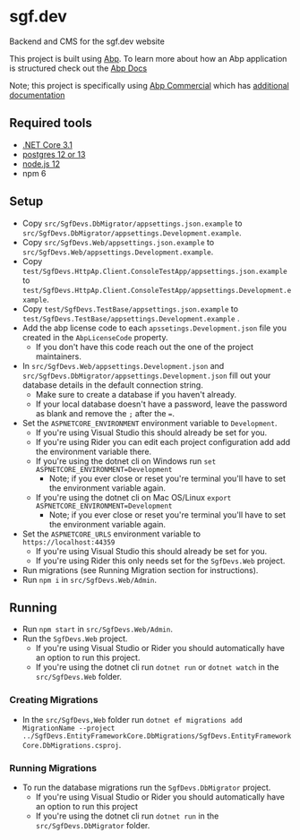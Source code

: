 # sgf.dev
Backend and CMS for the sgf.dev website

This project is built using [Abp](https://abp.io/). To learn more about how an Abp application is structured check out the [Abp Docs](https://docs.abp.io/)

Note; this project is specifically using [Abp Commercial](https://commercial.abp.io/) which has [additional documentation](https://docs.abp.io/en/commercial)

## Required tools

- [.NET Core 3.1](https://dotnet.microsoft.com/download) 
- [postgres 12 or 13](https://www.postgresql.org/) 
- [node.js 12](https://nodejs.org/en/)
- npm 6 


## Setup

- Copy `src/SgfDevs.DbMigrator/appsettings.json.example` to `src/SgfDevs.DbMigrator/appsettings.Development.example`.
- Copy `src/SgfDevs.Web/appsettings.json.example` to `src/SgfDevs.Web/appsettings.Development.example`.
- Copy `test/SgfDevs.HttpAp.Client.ConsoleTestApp/appsettings.json.example` to `test/SgfDevs.HttpAp.Client.ConsoleTestApp/appsettings.Development.example`.
- Copy `test/SgfDevs.TestBase/appsettings.json.example` to `test/SgfDevs.TestBase/appsettings.Development.example` .
- Add the abp license code to each `apssetings.Development.json` file you created in the `AbpLicenseCode` property.
    - If you don't have this code reach out the one of the project maintainers.
- In `src/SgfDevs.Web/appsettings.Development.json` and `src/SgfDevs.DbMigrator/appsettings.Development.json` fill out your database details in the default connection string.
    - Make sure to create a database if you haven't already.
    - If your local database doesn't have a password, leave the password as blank and remove the `;` after the `=`.
- Set the `ASPNETCORE_ENVIRONMENT` environment variable to `Development`.
    - If you're using Visual Studio this should already be set for you. 
    - If you're using Rider you can edit each project configuration add add the environment variable there.
    - If you're using the dotnet cli on Windows run `set ASPNETCORE_ENVIRONMENT=Development`
        - Note; if you ever close or reset you're terminal you'll have to set the environment variable again.
    - If you're using the dotnet cli on Mac OS/Linux `export ASPNETCORE_ENVIRONMENT=Development`
        - Note; if you ever close or reset you're terminal you'll have to set the environment variable again.
- Set the `ASPNETCORE_URLS` environment variable to `https://localhost:44359`
    - If you're using Visual Studio this should already be set for you.
    - If you're using Rider this only needs set for the `SgfDevs.Web` project.
- Run migrations (see Running Migration section for instructions).
- Run `npm i` in `src/SgfDevs.Web/Admin`.


## Running

- Run `npm start` in `src/SgfDevs.Web/Admin`.
- Run the `SgfDevs.Web` project.
    - If you're using Visual Studio or Rider you should automatically have an option to run this project.
    - If you're using the dotnet cli run `dotnet run` or `dotnet watch` in the `src/SgfDevs.Web` folder.


### Creating Migrations

- In the `src/SgfDevs,Web` folder run `dotnet ef migrations add MigrationName --project ../SgfDevs.EntityFrameworkCore.DbMigrations/SgfDevs.EntityFrameworkCore.DbMigrations.csproj`.

### Running Migrations
- To run the database migrations run the `SgfDevs.DbMigrator` project. 
    - If you're using Visual Studio or Rider you should automatically have an option to run this project
    - If you're using the dotnet cli run `dotnet run` in the `src/SgfDevs.DbMigrator` folder.

